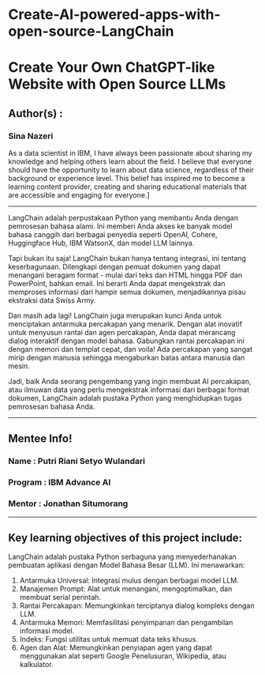 # Create-AI-powered-apps-with-open-source-LangChain
# Create Your Own ChatGPT-like Website with Open Source LLMs

## Author(s) : 
### Sina Nazeri
As a data scientist in IBM, I have always been passionate about sharing my knowledge and helping others learn about the field. I believe that everyone should have the opportunity to learn about data science, regardless of their background or experience level. This belief has inspired me to become a learning content provider, creating and sharing educational materials that are accessible and engaging for everyone.]

-------------------------------------------------------

LangChain adalah perpustakaan Python yang membantu Anda dengan pemrosesan bahasa alami. Ini memberi Anda akses ke banyak model bahasa canggih dari berbagai penyedia seperti OpenAI, Cohere, Huggingface Hub, IBM WatsonX, dan model LLM lainnya.

Tapi bukan itu saja! LangChain bukan hanya tentang integrasi, ini tentang keserbagunaan. Dilengkapi dengan pemuat dokumen yang dapat menangani beragam format - mulai dari teks dan HTML hingga PDF dan PowerPoint, bahkan email. Ini berarti Anda dapat mengekstrak dan memproses informasi dari hampir semua dokumen, menjadikannya pisau ekstraksi data Swiss Army.

Dan masih ada lagi! LangChain juga merupakan kunci Anda untuk menciptakan antarmuka percakapan yang menarik. Dengan alat inovatif untuk menyusun rantai dan agen percakapan, Anda dapat merancang dialog interaktif dengan model bahasa. Gabungkan rantai percakapan ini dengan memori dan templat cepat, dan voila! Ada percakapan yang sangat mirip dengan manusia sehingga mengaburkan batas antara manusia dan mesin.

Jadi, baik Anda seorang pengembang yang ingin membuat AI percakapan, atau ilmuwan data yang perlu mengekstrak informasi dari berbagai format dokumen, LangChain adalah pustaka Python yang menghidupkan tugas pemrosesan bahasa Anda.

--------------------------------------------------------
## Mentee Info!
### Name : Putri Riani Setyo Wulandari
### Program : IBM Advance AI
### Mentor : Jonathan Situmorang
--------------------------------------------------------

## Key learning objectives of this project include:
LangChain adalah pustaka Python serbaguna yang menyederhanakan pembuatan aplikasi dengan Model Bahasa Besar (LLM). Ini menawarkan:
1. Antarmuka Universal: Integrasi mulus dengan berbagai model LLM.
2. Manajemen Prompt: Alat untuk menangani, mengoptimalkan, dan membuat serial perintah.
3. Rantai Percakapan: Memungkinkan terciptanya dialog kompleks dengan LLM.
4. Antarmuka Memori: Memfasilitasi penyimpanan dan pengambilan informasi model.
5. Indeks: Fungsi utilitas untuk memuat data teks khusus.
6. Agen dan Alat: Memungkinkan penyiapan agen yang dapat menggunakan alat seperti Google Penelusuran, Wikipedia, atau kalkulator.
